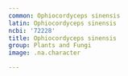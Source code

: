 ```yaml
---
common: Ophiocordyceps sinensis
latin: Ophiocordyceps sinensis
ncbi: '72228'
title: Ophiocordyceps sinensis
group: Plants and Fungi
image: .na.character

---
```

